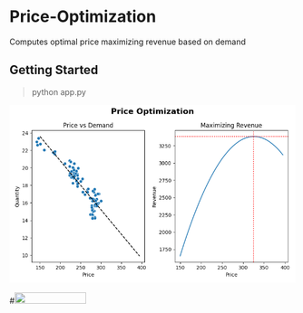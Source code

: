 # **Price-Optimization**
Computes optimal price maximizing revenue based on demand

## Getting Started

>
> python app.py
>

![plot](./assets/Price_optimization.png)

#<img src="https://github.com/mashahin/hypertuning-interactive/blob/master/assets/Price-optimization.png" width=50% height=50%>
